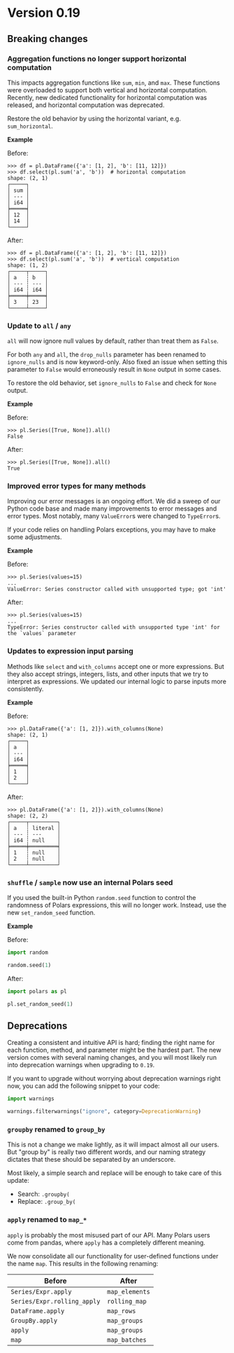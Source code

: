 # Version 0.19

## Breaking changes

### Aggregation functions no longer support horizontal computation

This impacts aggregation functions like `sum`, `min`, and `max`.
These functions were overloaded to support both vertical and horizontal computation.
Recently, new dedicated functionality for horizontal computation was released, and horizontal computation was deprecated.

Restore the old behavior by using the horizontal variant, e.g. `sum_horizontal`.

**Example**

Before:

```shell
>>> df = pl.DataFrame({'a': [1, 2], 'b': [11, 12]})
>>> df.select(pl.sum('a', 'b'))  # horizontal computation
shape: (2, 1)
┌─────┐
│ sum │
│ --- │
│ i64 │
╞═════╡
│ 12  │
│ 14  │
└─────┘
```

After:

```shell
>>> df = pl.DataFrame({'a': [1, 2], 'b': [11, 12]})
>>> df.select(pl.sum('a', 'b'))  # vertical computation
shape: (1, 2)
┌─────┬─────┐
│ a   ┆ b   │
│ --- ┆ --- │
│ i64 ┆ i64 │
╞═════╪═════╡
│ 3   ┆ 23  │
└─────┴─────┘
```

### Update to `all` / `any`

`all` will now ignore null values by default, rather than treat them as `False`.

For both `any` and `all`, the `drop_nulls` parameter has been renamed to `ignore_nulls` and is now keyword-only.
Also fixed an issue when setting this parameter to `False` would erroneously result in `None` output in some cases.

To restore the old behavior, set `ignore_nulls` to `False` and check for `None` output.

**Example**

Before:

```shell
>>> pl.Series([True, None]).all()
False
```

After:

```shell
>>> pl.Series([True, None]).all()
True
```

### Improved error types for many methods

Improving our error messages is an ongoing effort.
We did a sweep of our Python code base and made many improvements to error messages and error types.
Most notably, many `ValueError`s were changed to `TypeError`s.

If your code relies on handling Polars exceptions, you may have to make some adjustments.

**Example**

Before:

```shell
>>> pl.Series(values=15)
...
ValueError: Series constructor called with unsupported type; got 'int'
```

After:

```shell
>>> pl.Series(values=15)
...
TypeError: Series constructor called with unsupported type 'int' for the `values` parameter
```

### Updates to expression input parsing

Methods like `select` and `with_columns` accept one or more expressions.
But they also accept strings, integers, lists, and other inputs that we try to interpret as expressions.
We updated our internal logic to parse inputs more consistently.

**Example**

Before:

```shell
>>> pl.DataFrame({'a': [1, 2]}).with_columns(None)
shape: (2, 1)
┌─────┐
│ a   │
│ --- │
│ i64 │
╞═════╡
│ 1   │
│ 2   │
└─────┘
```

After:

```shell
>>> pl.DataFrame({'a': [1, 2]}).with_columns(None)
shape: (2, 2)
┌─────┬─────────┐
│ a   ┆ literal │
│ --- ┆ ---     │
│ i64 ┆ null    │
╞═════╪═════════╡
│ 1   ┆ null    │
│ 2   ┆ null    │
└─────┴─────────┘
```

### `shuffle` / `sample` now use an internal Polars seed

If you used the built-in Python `random.seed` function to control the randomness of Polars expressions, this will no longer work.
Instead, use the new `set_random_seed` function.

**Example**

Before:

```python
import random

random.seed(1)
```

After:

```python
import polars as pl

pl.set_random_seed(1)
```

## Deprecations

Creating a consistent and intuitive API is hard; finding the right name for each function, method, and parameter might be the hardest part.
The new version comes with several naming changes, and you will most likely run into deprecation warnings when upgrading to `0.19`.

If you want to upgrade without worrying about deprecation warnings right now, you can add the following snippet to your code:

```python
import warnings

warnings.filterwarnings("ignore", category=DeprecationWarning)
```

### `groupby` renamed to `group_by`

This is not a change we make lightly, as it will impact almost all our users. But "group by" is really two different words, and our naming strategy dictates that these should be separated by an underscore.

Most likely, a simple search and replace will be enough to take care of this update:

- Search: `.groupby(`
- Replace: `.group_by(`

### `apply` renamed to `map_*`

`apply` is probably the most misused part of our API. Many Polars users come from pandas, where `apply` has a completely different meaning.

We now consolidate all our functionality for user-defined functions under the name `map`. This results in the following renaming:

| Before                      | After          |
| --------------------------- | -------------- |
| `Series/Expr.apply`         | `map_elements` |
| `Series/Expr.rolling_apply` | `rolling_map`  |
| `DataFrame.apply`           | `map_rows`     |
| `GroupBy.apply`             | `map_groups`   |
| `apply`                     | `map_groups`   |
| `map`                       | `map_batches`  |

